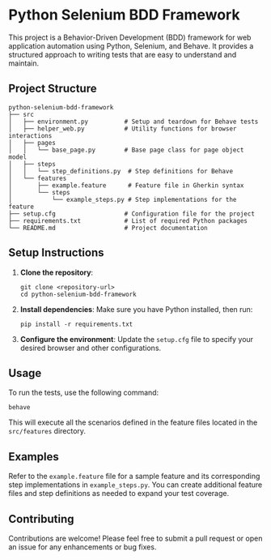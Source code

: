 # Python Selenium BDD Framework

This project is a Behavior-Driven Development (BDD) framework for web application automation using Python, Selenium, and Behave. It provides a structured approach to writing tests that are easy to understand and maintain.

## Project Structure

```
python-selenium-bdd-framework
├── src
│   ├── environment.py          # Setup and teardown for Behave tests
│   ├── helper_web.py           # Utility functions for browser interactions
│   ├── pages
│   │   └── base_page.py        # Base page class for page object model
│   ├── steps
│   │   └── step_definitions.py  # Step definitions for Behave
│   └── features
│       ├── example.feature      # Feature file in Gherkin syntax
│       └── steps
│           └── example_steps.py # Step implementations for the feature
├── setup.cfg                   # Configuration file for the project
├── requirements.txt            # List of required Python packages
└── README.md                   # Project documentation
```

## Setup Instructions

1. **Clone the repository**:
   ```
   git clone <repository-url>
   cd python-selenium-bdd-framework
   ```

2. **Install dependencies**:
   Make sure you have Python installed, then run:
   ```
   pip install -r requirements.txt
   ```

3. **Configure the environment**:
   Update the `setup.cfg` file to specify your desired browser and other configurations.

## Usage

To run the tests, use the following command:
```
behave
```

This will execute all the scenarios defined in the feature files located in the `src/features` directory.

## Examples

Refer to the `example.feature` file for a sample feature and its corresponding step implementations in `example_steps.py`. You can create additional feature files and step definitions as needed to expand your test coverage.

## Contributing

Contributions are welcome! Please feel free to submit a pull request or open an issue for any enhancements or bug fixes.